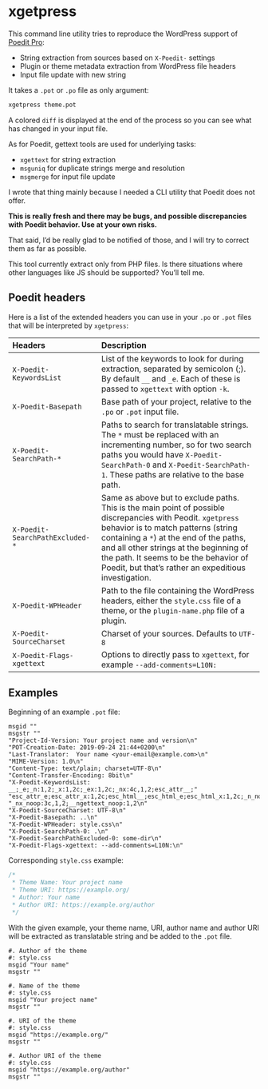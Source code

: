 # xgetpress

This command line utility tries to reproduce the WordPress support of [Poedit Pro][poedit]:

* String extraction from sources based on `X-Poedit-` settings
* Plugin or theme metadata extraction from WordPress file headers
* Input file update with new string

It takes a `.pot` or `.po` file as only argument:

```bash
xgetpress theme.pot
```

A colored `diff` is displayed at the end of the process so you can see what has changed in your input file.

As for Poedit, gettext tools are used for underlying tasks:

* `xgettext` for string extraction
* `msguniq` for duplicate strings merge and resolution
* `msgmerge` for input file update

I wrote that thing mainly because I needed a CLI utility that Poedit does not offer.

**This is really fresh and there may be bugs, and possible discrepancies with Poedit behavior. Use at your own risks.**

That said, I’d be really glad to be notified of those, and I will try to correct them as far as possible.

This tool currently extract only from PHP files. Is there situations where other languages like JS should be supported? You’ll tell me.

## Poedit headers

Here is a list of the extended headers you can use in your `.po` or `.pot` files that will be interpreted by `xgetpress`:

| Headers                           | Description     |
|:----------------------------------|:----------------|
| `X-Poedit-KeywordsList`           | List of the keywords to look for during extraction, separated by semicolon (;). By default `__` and `_e`. Each of these is passed to `xgettext` with option `-k`.
| `X-Poedit-Basepath`               | Base path of your project, relative to the `.po` or `.pot` input file.
| `X-Poedit-SearchPath-*`           | Paths to search for translatable strings. The `*` must be replaced with an incrementing number, so for two search paths you would have `X-Poedit-SearchPath-0` and `X-Poedit-SearchPath-1`. These paths are relative to the base path.
| `X-Poedit-SearchPathExcluded-*`   | Same as above but to exclude paths. This is the main point of possible discrepancies with Peodit. `xgetpress` behavior is to match patterns (string containing a `*`) at the end of the paths, and all other strings at the beginning of the path. It seems to be the behavior of Poedit, but that’s rather an expeditious investigation.
| `X-Poedit-WPHeader`               | Path to the file containing the WordPress headers, either the `style.css` file of a theme, or the `plugin-name.php` file of a plugin.
| `X-Poedit-SourceCharset`          | Charset of your sources. Defaults to `UTF-8`
| `X-Poedit-Flags-xgettext`         | Options to directly pass to `xgettext`, for example `--add-comments=L10N:`

## Examples

Beginning of an example `.pot` file:

```pot
msgid ""
msgstr ""
"Project-Id-Version: Your project name and version\n"
"POT-Creation-Date: 2019-09-24 21:44+0200\n"
"Last-Translator:  Your name <your-email@example.com>\n"
"MIME-Version: 1.0\n"
"Content-Type: text/plain; charset=UTF-8\n"
"Content-Transfer-Encoding: 8bit\n"
"X-Poedit-KeywordsList: __;_e;_n:1,2;_x:1,2c;_ex:1,2c;_nx:4c,1,2;esc_attr__;"
"esc_attr_e;esc_attr_x:1,2c;esc_html__;esc_html_e;esc_html_x:1,2c;_n_noop:1,2;"
"_nx_noop:3c,1,2;__ngettext_noop:1,2\n"
"X-Poedit-SourceCharset: UTF-8\n"
"X-Poedit-Basepath: ..\n"
"X-Poedit-WPHeader: style.css\n"
"X-Poedit-SearchPath-0: .\n"
"X-Poedit-SearchPathExcluded-0: some-dir\n"
"X-Poedit-Flags-xgettext: --add-comments=L10N:\n"
```

Corresponding `style.css` example:

```css
/*
 * Theme Name: Your project name
 * Theme URI: https://example.org/
 * Author: Your name
 * Author URI: https://example.org/author
 */
```

With the given example, your theme name, URI, author name and author URI will be extracted as translatable string and be added to the `.pot` file.

```POT
#. Author of the theme
#: style.css
msgid "Your name"
msgstr ""

#. Name of the theme
#: style.css
msgid "Your project name"
msgstr ""

#. URI of the theme
#: style.css
msgid "https://example.org/"
msgstr ""

#. Author URI of the theme
#: style.css
msgid "https://example.org/author"
msgstr ""
```


[poedit]: https://poedit.net/pro
